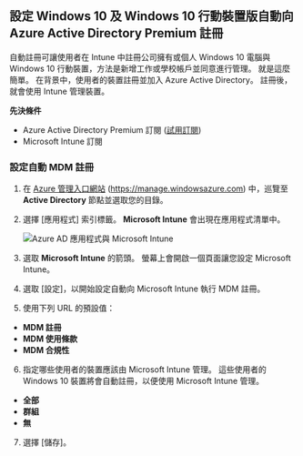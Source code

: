 ## <a name="set-up-windows-10-and-windows-10-mobile-automatic-enrollment-with-azure-active-directory-premium"></a>設定 Windows 10 及 Windows 10 行動裝置版自動向 Azure Active Directory Premium 註冊

自動註冊可讓使用者在 Intune 中註冊公司擁有或個人 Windows 10 電腦與 Windows 10 行動裝置，方法是新增工作或學校帳戶並同意進行管理。 就是這麼簡單。 在背景中，使用者的裝置註冊並加入 Azure Active Directory。 註冊後，就會使用 Intune 管理裝置。

**先決條件**
- Azure Active Directory Premium 訂閱 ([試用訂閱](http://go.microsoft.com/fwlink/?LinkID=816845))
- Microsoft Intune 訂閱


### <a name="configure-automatic-mdm-enrollment"></a>設定自動 MDM 註冊

1. 在 [Azure 管理入口網站](https://portal.azure.com) (https://manage.windowsazure.com) 中，巡覽至 **Active Directory** 節點並選取您的目錄。

2. 選擇 [應用程式] 索引標籤。 **Microsoft Intune** 會出現在應用程式清單中。

    ![Azure AD 應用程式與 Microsoft Intune](../media/aad-intune-app.png)

3. 選取 **Microsoft Intune** 的箭頭。 螢幕上會開啟一個頁面讓您設定 Microsoft Intune。

4. 選取 [設定]，以開始設定自動向 Microsoft Intune 執行 MDM 註冊。

5. 使用下列 URL 的預設值：

  - **MDM 註冊**
  - **MDM 使用條款** 
  - **MDM 合規性**

6.  指定哪些使用者的裝置應該由 Microsoft Intune 管理。 這些使用者的 Windows 10 裝置將會自動註冊，以便使用 Microsoft Intune 管理。

  - **全部**
  - **群組**
  - **無**

7. 選擇 [儲存]。
